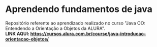 # Aprendendo fundamentos de java
Repositório referente ao aprendizado realizado no curso "Java OO: Entendendo a Orientação a Objetos da ALURA".
<br>
<b>LINK AQUI: https://cursos.alura.com.br/course/java-introducao-orientacao-objetos/</b>
